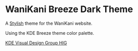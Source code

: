 # WaniKani Breeze Dark Theme

A [Stylish](https://addons.mozilla.org/en-US/firefox/addon/stylish) theme for the WaniKani website.

Using the KDE Breeze theme color palette.

[KDE Visual Design Group HIG](https://community.kde.org/KDE_Visual_Design_Group/HIG/Color)

